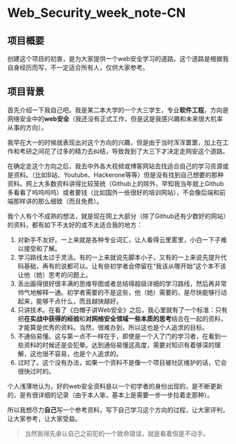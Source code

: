 # Web_Security_week_note-CN
## 项目概要
创建这个项目的初衷，是为大家提供一个web安全学习的道路。这个道路是根据我自身经历而写，不一定适合所有人，仅供大家参考。

## 项目背景
首先介绍一下我自己吧。我是某二本大学的一个大三学生，专业**软件工程**，方向是网络安全中的**web安全**（我还没有正式工作，但是这是我感兴趣和未来很大机率从事的方向）。

我早在大一的时候就表现出对这个方向的兴趣，但是由于当时浑浑噩噩，加上在工作和考研之间花了过多的精力去纠结，导致我到了大三下才决定走网安这个道路。

在确定走这个方向之后，我去中外各大视频或博客网站去找适合自己的学习资源或是资料。（比如B站、Youtube、Hackerone等等）但是没有找到自己想要的那种资料。网上大多数资料讲得比较笼统（Github上的除外，早知我当年就上Github多看看了呜呜呜呜）或者要钱（比如国外一些很好的培训网站），不会像后端和前端那样讲的那么细致（而且免费）。 

我个人有个不成熟的想法，就是现在网上大部分（除了Github还有少数好的网站）的资料，都有如下不太好的或不太适合我的地方：

1. 对新手不友好。一上来就是各种专业词汇，让人看得云里雾里，小白一下子难以接受和了解。
2. 学习路线太过于灵活。有的一上来就说先脚本小子，又有的一上来说先提升代码基础，再有的说都可以。让有些初学者会停留在“我该从哪开始”这个本不该让他（她）思考的问题上。
3. 丢出画得很好很丰满的思维导图或者总结得超级详细的学习路线，然后再非常帅气地解释一通。初学者需要的不是这些，他（她）需要的，是尽快能够行动起来，能够干点什么，而且越快越好。
4. 只讲技术。在看了《白帽子讲Web安全》之后，我心里就有了一个标准：只有把**在实战中获得的经验**和**对网络安全领域一些本质的思考**结合在一起的资料，才能算是优秀的资料。当然，很难办到，所以这也是个人追求的目标。
5. 不通俗易懂。这与第一点不一样在于，即使是一个入了门的学习者，在看到一些资料的时候还是会犯晕。达到通俗易懂这高度，需要对知识有着够深的理解，这也很不容易，也是个人追求的。
6. 过时了。这个没有办法，如果一个资料不是像一个项目被社区维护的话，它会很快过时的。

个人浅薄地认为，好的web安全资料是以一个初学者的身份出现的，是不断更新的，是有很详细的记录（由于本人笨，基本上是需要一步一步拉着走那种）。

所以我想尽力**自己**写一个参考资料，写下自己学习这个方向的过程，让大家评判，让大家参考，让大家受益。

> 当然我得先承认自己之前犯的一个致命错误，就是看着但是不动手。